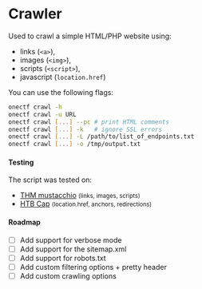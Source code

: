# Crawler

Used to crawl a simple HTML/PHP website using:

* links (`<a>`),
* images (`<img>`), 
* scripts (`<script>`),
* javascript (`location.href`)

You can use the following flags:

```bash
onectf crawl -h
onectf crawl -u URL
onectf crawl [...] --pc # print HTML comments
onectf crawl [...] -k   # ignore SSL errors
onectf crawl [...] -L /path/to/list_of_endpoints.txt
onectf crawl [...] -o /tmp/output.txt
```

#### Testing

The script was tested on:

* [THM mustacchio](https://tryhackme.com/room/mustacchio) <small>(links, images, scripts)</small>
* [HTB Cap](https://app.hackthebox.com/machines/Cap) <small>(location.href, anchors, redirections)</small>

#### Roadmap

* [ ] Add support for verbose mode
* [ ] Add support for the sitemap.xml
* [ ] Add support for robots.txt
* [ ] Add custom filtering options + pretty header
* [ ] Add custom crawling options